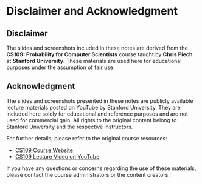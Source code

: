 # Disclaimer and Acknowledgment

## Disclaimer

The slides and screenshots included in these notes are derived from the **CS109: Probability for Computer Scientists** course taught by **Chris Piech** at **Stanford University**. These materials are used here for educational purposes under the assumption of fair use.

## Acknowledgment

The slides and screenshots presented in these notes are publicly available lecture materials posted on YouTube by Stanford University. They are included here solely for educational and reference purposes and are not used for commercial gain. All rights to the original content belong to Stanford University and the respective instructors.

For further details, please refer to the original course resources:
- [CS109 Course Website](https://web.stanford.edu/class/archive/cs/cs109/cs109.1234/)
- [CS109 Lecture Video on YouTube](https://www.youtube.com/watch?v=sL1zOr-P4xc&list=PLoROMvodv4rOpr_A7B9SriE_iZmkanvUg&index=22)

If you have any questions or concerns regarding the use of these materials, please contact the course administrators or the content creators.
